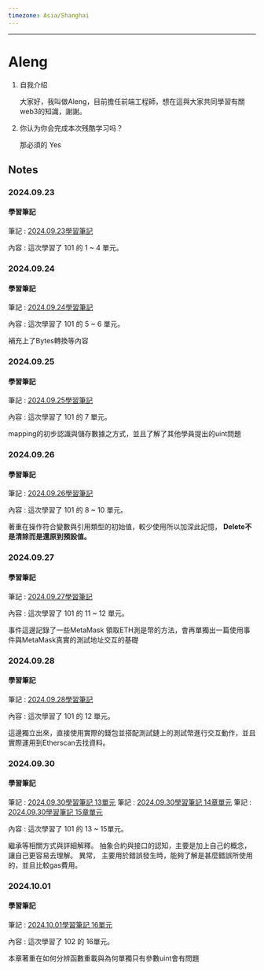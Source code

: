 ```yaml
---
timezone: Asia/Shanghai
---
```


---

# Aleng

1. 自我介绍

   大家好，我叫做Aleng，目前擔任前端工程師，想在這與大家共同學習有關web3的知識，謝謝。
2. 你认为你会完成本次残酷学习吗？

   那必須的 Yes
## Notes

<!-- Content_START -->
### 2024.09.23
#### 學習筆記
筆記 : [2024.09.23學習筆記](https://hackmd.io/@82tWd8u0TI6fMRC9VG6JXw/SkZ-UWnpA)

內容 : 這次學習了 101 的 1 ~ 4 單元。

### 2024.09.24
#### 學習筆記
筆記 : [2024.09.24學習筆記](https://hackmd.io/@82tWd8u0TI6fMRC9VG6JXw/Byqhk3ppA)

內容 : 這次學習了 101 的 5 ~ 6 單元。

補充上了Bytes轉換等內容

### 2024.09.25
#### 學習筆記
筆記 : [2024.09.25學習筆記](https://hackmd.io/@82tWd8u0TI6fMRC9VG6JXw/SkUXPpJAR)

內容 : 這次學習了 101 的 7 單元。

mapping的初步認識與儲存數據之方式，並且了解了其他學員提出的uint問題

### 2024.09.26
#### 學習筆記
筆記 : [2024.09.26學習筆記](https://hackmd.io/@82tWd8u0TI6fMRC9VG6JXw/S18lOJZAA)

內容 : 這次學習了 101 的 8 ~ 10 單元。

著重在操作符合變數與引用類型的初始值，較少使用所以加深此記憶，
**Delete不是清除而是還原到預設值。**
### 2024.09.27
#### 學習筆記
筆記 : [2024.09.27學習筆記](https://hackmd.io/@82tWd8u0TI6fMRC9VG6JXw/H1LOQ6GAC)

內容 : 這次學習了 101 的 11 ~ 12 單元。

事件這邊記錄了一些MetaMask 領取ETH測是幣的方法，會再單獨出一篇使用事件與MetaMask真實的測試地址交互的基礎
### 2024.09.28
#### 學習筆記
筆記 : [2024.09.28學習筆記](https://hackmd.io/@82tWd8u0TI6fMRC9VG6JXw/SJ-SHmE0C)

內容 : 這次學習了 101 的 12 單元。

這邊獨立出來，直接使用實際的錢包並搭配測試鏈上的測試幣進行交互動作，並且實際運用到Etherscan去找資料。
### 2024.09.30
#### 學習筆記
筆記 : [2024.09.30學習筆記 13單元](https://hackmd.io/@82tWd8u0TI6fMRC9VG6JXw/rJO4ah8C0)
筆記 : [2024.09.30學習筆記 14章單元](https://hackmd.io/@82tWd8u0TI6fMRC9VG6JXw/B1-qo6LCA)
筆記 : [2024.09.30學習筆記 15章單元](https://hackmd.io/@82tWd8u0TI6fMRC9VG6JXw/Hkn3Z0URA)

內容 : 這次學習了 101 的 13 ~ 15單元。

繼承等相關方式與詳細解釋。
抽象合約與接口的認知，主要是加上自己的概念，讓自己更容易去理解。
異常， 主要用於錯誤發生時，能夠了解是甚麼錯誤所使用的，並且比較gas費用。
### 2024.10.01
#### 學習筆記
筆記 : [2024.10.01學習筆記 16單元](https://hackmd.io/@82tWd8u0TI6fMRC9VG6JXw/ryWRJUOAA)

內容 : 這次學習了 102 的 16單元。

本章著重在如何分辨函數重載與為何單獨只有參數uint會有問題
<!-- Content_END -->
